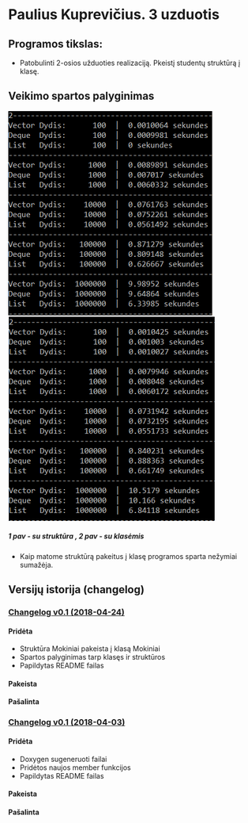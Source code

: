 ﻿# Paulius Kuprevičius. 3 uzduotis
 
 ## Programos tikslas:
 - Patobulinti 2-osios užduoties realizaciją. Pkeistį studentų struktūrą į klasę.
 
 
  ## Veikimo spartos palyginimas
![alt text](https://github.com/PauliusKu/OP-3/blob/Developer/Pav/NoClass.png)
![alt text](https://github.com/PauliusKu/OP-3/blob/Developer/Pav/Class.png)
##### 1 pav - su struktūra , 2 pav - su klasėmis
      
 - Kaip matome struktūrą pakeitus į klasę programos sparta nežymiai sumažėja.

## Versijų istorija (changelog)

### [Changelog v0.1 (2018-04-24)](https://github.com/PauliusKu/OP-3/releases/tag/v0.1)
#### Pridėta
- Struktūra Mokiniai pakeista į klasą Mokiniai
- Spartos palyginimas tarp klasęs ir struktūros
- Papildytas README failas
#### Pakeista

#### Pašalinta

### [Changelog v0.1 (2018-04-03)](https://github.com/PauliusKu/OP-3/releases/tag/v0.2)
#### Pridėta
- Doxygen sugeneruoti failai
- Pridėtos naujos member funkcijos
- Papildytas README failas
#### Pakeista

#### Pašalinta
